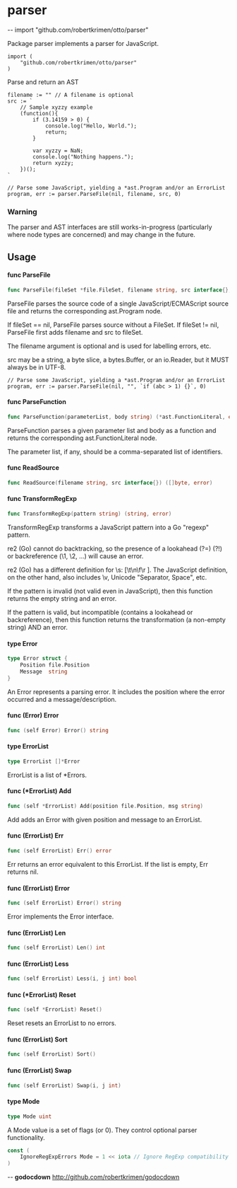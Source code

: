 # parser

--
import "github.com/robertkrimen/otto/parser"

Package parser implements a parser for JavaScript.

    import (
        "github.com/robertkrimen/otto/parser"
    )

Parse and return an AST

    filename := "" // A filename is optional
    src := `
        // Sample xyzzy example
        (function(){
            if (3.14159 > 0) {
                console.log("Hello, World.");
                return;
            }

            var xyzzy = NaN;
            console.log("Nothing happens.");
            return xyzzy;
        })();
    `

    // Parse some JavaScript, yielding a *ast.Program and/or an ErrorList
    program, err := parser.ParseFile(nil, filename, src, 0)

### Warning

The parser and AST interfaces are still works-in-progress (particularly where
node types are concerned) and may change in the future.

## Usage

#### func ParseFile

```go
func ParseFile(fileSet *file.FileSet, filename string, src interface{}, mode Mode) (*ast.Program, error)
```

ParseFile parses the source code of a single JavaScript/ECMAScript source file
and returns the corresponding ast.Program node.

If fileSet == nil, ParseFile parses source without a FileSet. If fileSet != nil,
ParseFile first adds filename and src to fileSet.

The filename argument is optional and is used for labelling errors, etc.

src may be a string, a byte slice, a bytes.Buffer, or an io.Reader, but it MUST
always be in UTF-8.

    // Parse some JavaScript, yielding a *ast.Program and/or an ErrorList
    program, err := parser.ParseFile(nil, "", `if (abc > 1) {}`, 0)

#### func ParseFunction

```go
func ParseFunction(parameterList, body string) (*ast.FunctionLiteral, error)
```

ParseFunction parses a given parameter list and body as a function and returns
the corresponding ast.FunctionLiteral node.

The parameter list, if any, should be a comma-separated list of identifiers.

#### func ReadSource

```go
func ReadSource(filename string, src interface{}) ([]byte, error)
```

#### func TransformRegExp

```go
func TransformRegExp(pattern string) (string, error)
```

TransformRegExp transforms a JavaScript pattern into a Go "regexp" pattern.

re2 (Go) cannot do backtracking, so the presence of a lookahead (?=) (?!) or
backreference (\1, \2, ...) will cause an error.

re2 (Go) has a different definition for \s: [\t\n\f\r ]. The JavaScript
definition, on the other hand, also includes \v, Unicode "Separator, Space",
etc.

If the pattern is invalid (not valid even in JavaScript), then this function
returns the empty string and an error.

If the pattern is valid, but incompatible (contains a lookahead or
backreference), then this function returns the transformation (a non-empty
string) AND an error.

#### type Error

```go
type Error struct {
	Position file.Position
	Message  string
}
```

An Error represents a parsing error. It includes the position where the error
occurred and a message/description.

#### func (Error) Error

```go
func (self Error) Error() string
```

#### type ErrorList

```go
type ErrorList []*Error
```

ErrorList is a list of \*Errors.

#### func (\*ErrorList) Add

```go
func (self *ErrorList) Add(position file.Position, msg string)
```

Add adds an Error with given position and message to an ErrorList.

#### func (ErrorList) Err

```go
func (self ErrorList) Err() error
```

Err returns an error equivalent to this ErrorList. If the list is empty, Err
returns nil.

#### func (ErrorList) Error

```go
func (self ErrorList) Error() string
```

Error implements the Error interface.

#### func (ErrorList) Len

```go
func (self ErrorList) Len() int
```

#### func (ErrorList) Less

```go
func (self ErrorList) Less(i, j int) bool
```

#### func (\*ErrorList) Reset

```go
func (self *ErrorList) Reset()
```

Reset resets an ErrorList to no errors.

#### func (ErrorList) Sort

```go
func (self ErrorList) Sort()
```

#### func (ErrorList) Swap

```go
func (self ErrorList) Swap(i, j int)
```

#### type Mode

```go
type Mode uint
```

A Mode value is a set of flags (or 0). They control optional parser
functionality.

```go
const (
	IgnoreRegExpErrors Mode = 1 << iota // Ignore RegExp compatibility errors (allow backtracking)
)
```

--
**godocdown** http://github.com/robertkrimen/godocdown
